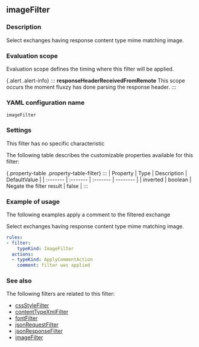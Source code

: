 ## imageFilter

### Description

Select exchanges having response content type mime matching image.

### Evaluation scope

Evaluation scope defines the timing where this filter will be applied. 

{.alert .alert-info}
:::
**responseHeaderReceivedFromRemote** This scope occurs the moment fluxzy has done parsing the response header.
:::

### YAML configuration name

    imageFilter

### Settings

This filter has no specific characteristic

The following table describes the customizable properties available for this filter: 

{.property-table .property-table-filter}
:::
| Property | Type | Description | DefaultValue |
| :------- | :------- | :------- | -------- |
| inverted | boolean | Negate the filter result | false |
:::

### Example of usage

The following examples apply a comment to the filtered exchange

Select exchanges having response content type mime matching image.

```yaml
rules:
- filter:
    typeKind: ImageFilter
  actions:
  - typeKind: ApplyCommentAction
    comment: filter was applied
```


### See also

The following filters are related to this filter: 

 - [cssStyleFilter](cssStyleFilter)
 - [contentTypeXmlFilter](contentTypeXmlFilter)
 - [fontFilter](fontFilter)
 - [jsonRequestFilter](jsonRequestFilter)
 - [jsonResponseFilter](jsonResponseFilter)
 - [imageFilter](imageFilter)


